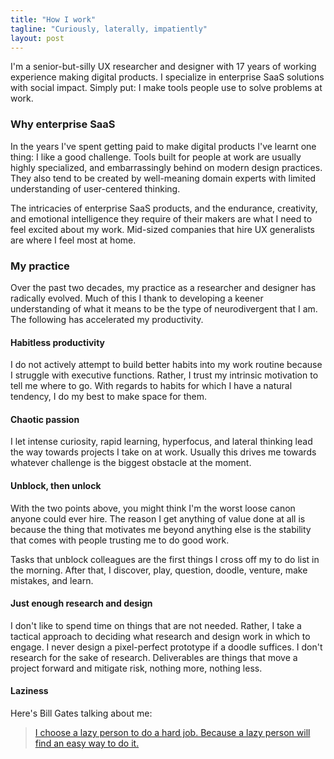 ```yaml
---
title: "How I work"
tagline: "Curiously, laterally, impatiently"
layout: post
---
```

I'm a senior-but-silly UX researcher and designer with 17 years of working experience making digital products. I specialize in enterprise SaaS solutions with social impact. Simply put: I make tools people use to solve problems at work.

### Why enterprise SaaS
In the years I've spent getting paid to make digital products I've learnt one thing: I like a good challenge. Tools built for people at work are usually highly specialized, and embarrassingly behind on modern design practices. They also tend to be created by well-meaning domain experts with limited understanding of user-centered thinking. 

The intricacies of enterprise SaaS products, and the endurance, creativity, and emotional intelligence they require of their makers are what I need to feel excited about my work. Mid-sized companies that hire UX generalists are where I feel most at home.

### My practice
Over the past two decades, my practice as a researcher and designer has radically evolved. Much of this I thank to developing a keener understanding of what it means to be the type of neurodivergent that I am. The following has accelerated my productivity. 

#### Habitless productivity
I do not actively attempt to build better habits into my work routine because I struggle with executive functions.  Rather, I trust my intrinsic motivation to tell me where to go. With regards to habits for which I have a natural tendency, I do my best to make space for them.

#### Chaotic passion
I let intense curiosity, rapid learning, hyperfocus, and lateral thinking lead the way towards projects I take on at work. Usually this drives me towards whatever challenge is the biggest obstacle at the moment.

#### Unblock, then unlock
With the two points above, you might think I'm the worst loose canon anyone could ever hire. The reason I get anything of value done at all is because the thing that motivates me beyond anything else is the stability that comes with people trusting me to do good work.

Tasks that unblock colleagues are the first things I cross off my to do list in the morning. After that, I discover, play, question, doodle, venture, make mistakes, and learn.

#### Just enough research and design
I don't like to spend time on things that are not needed. Rather, I take a tactical approach to deciding what research and design work in which to engage. I never design a pixel-perfect prototype if a doodle suffices. I don't research for the sake of research. Deliverables are things that move a project forward and mitigate risk, nothing more, nothing less.

#### Laziness
Here's Bill Gates talking about me:

> [I choose a lazy person to do a hard job. Because a lazy person will find an easy way to do it.](https://www.goodreads.com/quotes/568877-i-choose-a-lazy-person-to-do-a-hard-job)